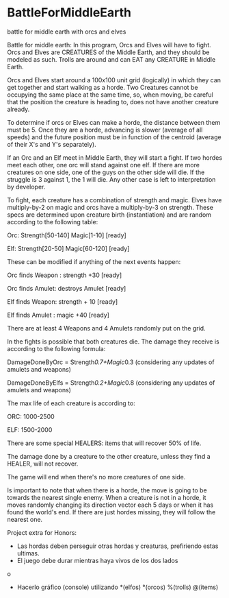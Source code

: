 # BattleForMiddleEarth
 battle for middle earth with orcs and elves

 Battle for middle earth: In this program, Orcs and Elves will have to fight. Orcs and Elves are CREATURES of the Middle Earth, and they should be modeled as such. Trolls are around and can EAT any CREATURE in Middle Earth.

 Orcs and Elves start around a 100x100 unit grid (logically) in which they can  get together and start walking as a horde.  Two Creatures cannot be occupying the same place at the same time, so, when moving, be careful that the position the creature is heading to, does not have another creature already.

 To determine if orcs or Elves can make a horde, the distance between them must be 5. Once they are a horde, advancing is slower (average of all speeds) and the future position must be in function of the centroid (average of their X's and Y's separately).  

 If an Orc and an Elf meet in Middle Earth, they will start a fight. If two hordes meet each other, one orc will stand against one elf. If there are more creatures on one side, one of the guys on the other side will die. If the struggle is 3 against 1, the 1 will die. Any other case is left to interpretation by developer.

 To fight, each creature has a combination of strength and magic. Elves have multiply-by-2 on magic and orcs have a multiply-by-3 on strength. These specs are determined upon creature birth (instantiation) and are random according to the following table:

 Orc: Strength[50-140] Magic[1-10] [ready]
 
 Elf: Strength[20-50] Magic[60-120] [ready]

 These can be modified if anything of the next events happen:
 
 Orc finds Weapon : strength +30 [ready]
 
 Orc finds Amulet: destroys Amulet [ready]
 
 Elf finds Weapon: strength + 10 [ready]
  
 Elf finds Amulet : magic +40 [ready]

 There are at least 4 Weapons and 4 Amulets randomly put on the grid.
 
 In the fights is possible that both creatures die. The damage they receive is according to the following formula:
 
 DamageDoneByOrc = Strength*0.7+Magic*0.3 (considering any updates of amulets and weapons)
 
 DamageDoneByElfs = Strength*0.2+Magic*0.8 (considering any updates of amulets and weapons)
 

 The max life of each creature is according to:
 
 ORC: 1000-2500
 
 ELF: 1500-2000
 

 There are some special HEALERS: items that will recover 50% of life.
 
 The damage done by a creature to the other creature, unless they find a HEALER, will not recover.

 The game will end when there's no more creatures of one side.

 Is important to note that when there is a horde, the move is going to be towards the nearest single enemy. When a creature is not in a horde, it moves randomly changing its direction vector each 5 days or when it has found the world's end. If there are just hordes missing, they will follow the nearest one.



Project extra for Honors:

- Las hordas deben perseguir otras hordas y creaturas, prefiriendo estas ultimas. 
- El juego debe durar mientras haya vivos de los dos lados

o

- Hacerlo gráfico (console) utilizando *(elfos) °(orcos) %(trolls) @(items) 
 
